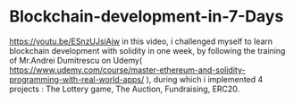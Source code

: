 # Blockchain-development-in-7-Days
https://youtu.be/ESnzUJsiAjw
in this video, i challenged myself to learn blockchain development with solidity in one week, by following the training of Mr.Andrei Dumitrescu on Udemy( https://www.udemy.com/course/master-ethereum-and-solidity-programming-with-real-world-apps/ ), during which i implemented 4 projects :
The Lottery game,
The Auction,
Fundraising,
ERC20.
